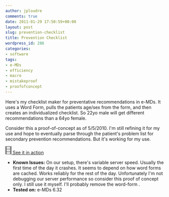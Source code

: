 ```yaml
---
author: jploudre
comments: true
date: 2011-01-29 17:50:59+00:00
layout: post
slug: prevention-checklist
title: Prevention Checklist
wordpress_id: 286
categories:
- software
tags:
- e-MDs
- efficiency
- macro
- mistakeproof
- proofofconcept
---
```


Here's my checklist maker for preventative recommendations in e-MDs. It uses a Word Form, pulls the patients age/sex from the form, and then creates an individualized checklist. So 22yo male will get different recommendations than a 64yo female.

Consider this a proof-of-concept as of 5/5/2010. I'm still refining it for my use and hope to eventually parse through the patient's problem list for secondary prevention recommendations. But it's working for my use.

[![](/files/2011/01/45-movie-1.png) See it in action](http://www.youtube.com/watch?v=TiiYyGDDSJg)



* **Known Issues:** On our setup, there's variable server speed. Usually the first time of the day it crashes. It seems to depend on how word forms are cached. Works reliably for the rest of the day. Unfortunately I'm not debugging our server performance so consider this proof of concept only. I still use it myself. I'll probably remove the word-form .
* **Tested on:** e-MDs 6.32

